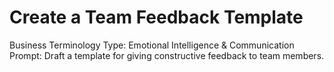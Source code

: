 # Create a Team Feedback Template

Business Terminology Type: Emotional Intelligence & Communication
Prompt: Draft a template for giving constructive feedback to team members.